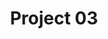 ---
title: "Project 03"
image: ../assets/img/section_work/work_03.png
image_alt: Quiz mockups of the website with hints of purple
project_title: UXtreme Quest
project_description: Website Quiz developed to help young designers to define their path in a specific career based on their answers.
---